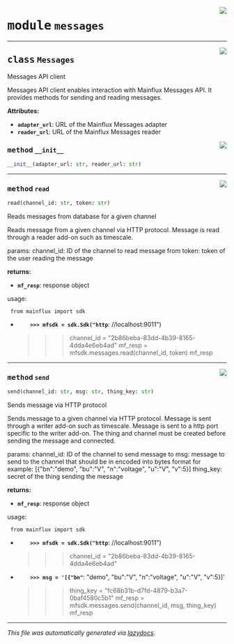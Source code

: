 <!-- markdownlint-disable -->

<a href="https://github.com/mainflux/sdk-py/blob/main/mainflux/messages.py#L0"><img align="right" style="float:right;" src="https://img.shields.io/badge/-source-cccccc?style=flat-square"></a>

# <kbd>module</kbd> `messages`






---

<a href="https://github.com/mainflux/sdk-py/blob/main/mainflux/messages.py#L8"><img align="right" style="float:right;" src="https://img.shields.io/badge/-source-cccccc?style=flat-square"></a>

## <kbd>class</kbd> `Messages`
Messages API client 

Messages API client enables interaction with Mainflux Messages API. It provides methods for sending and reading messages. 



**Attributes:**
 
 - <b>`adapter_url`</b>:  URL of the Mainflux Messages adapter 
 - <b>`reader_url`</b>:  URL of the Mainflux Messages reader 

<a href="https://github.com/mainflux/sdk-py/blob/main/mainflux/messages.py#L18"><img align="right" style="float:right;" src="https://img.shields.io/badge/-source-cccccc?style=flat-square"></a>

### <kbd>method</kbd> `__init__`

```python
__init__(adapter_url: str, reader_url: str)
```








---

<a href="https://github.com/mainflux/sdk-py/blob/main/mainflux/messages.py#L82"><img align="right" style="float:right;" src="https://img.shields.io/badge/-source-cccccc?style=flat-square"></a>

### <kbd>method</kbd> `read`

```python
read(channel_id: str, token: str)
```

Reads messages from database for a given channel 

Reads message from a given channel via HTTP protocol. Message is read through a reader add-on such as timescale. 

params:  channel_id: ID of the channel to read message from  token: token of the user reading the message 



**returns:**
 
 - <b>`mf_resp`</b>:  response object 

usage: 

``` from mainflux import sdk```

 - <b>`    >>> mfsdk = sdk.Sdk("http`</b>: //localhost:9011")
    >>> channel_id = "2b86beba-83dd-4b39-8165-4dda4e6eb4ad"
    >>> mf_resp = mfsdk.messages.read(channel_id, token)
    >>> mf_resp


---

<a href="https://github.com/mainflux/sdk-py/blob/main/mainflux/messages.py#L33"><img align="right" style="float:right;" src="https://img.shields.io/badge/-source-cccccc?style=flat-square"></a>

### <kbd>method</kbd> `send`

```python
send(channel_id: str, msg: str, thing_key: str)
```

Sends message via HTTP protocol 

Sends message to a given channel via HTTP protocol. Message is sent through a writer add-on such as timescale. Message is sent to a http port specific to the writer add-on. The thing and channel must be created before sending the message and connected.  

params:  channel_id: ID of the channel to send message to  msg: message to send to the channel that should be in encoded into  bytes format for example:   [{"bn":"demo", "bu":"V", "n":"voltage", "u":"V", "v":5}]  thing_key: secret of the thing sending the message 



**returns:**
 
 - <b>`mf_resp`</b>:  response object 

usage: 

``` from mainflux import sdk```

 - <b>`    >>> mfsdk = sdk.Sdk("http`</b>: //localhost:9011")
    >>> channel_id = "2b86beba-83dd-4b39-8165-4dda4e6eb4ad"

 - <b>`    >>> msg = '[{"bn"`</b>: "demo", "bu":"V", "n":"voltage", "u":"V", "v":5}]'
    >>> thing_key = "fc68b31b-d7fd-4879-b3a7-0baf4580c5b1"
    >>> mf_resp = mfsdk.messages.send(channel_id, msg, thing_key)
    >>> mf_resp





---

_This file was automatically generated via [lazydocs](https://github.com/ml-tooling/lazydocs)._
